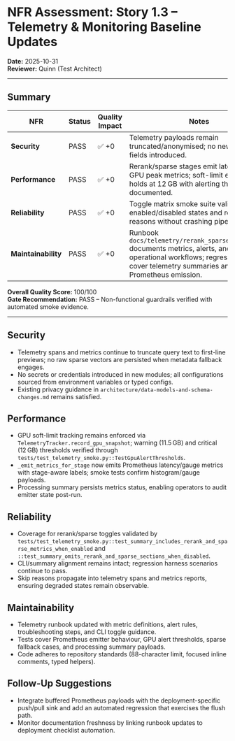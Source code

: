 # NFR Assessment: Story 1.3 – Telemetry & Monitoring Baseline Updates

**Date:** 2025-10-31  
**Reviewer:** Quinn (Test Architect)

---

## Summary

| NFR                 | Status | Quality Impact | Notes                                                                                                                                                                       |
| ------------------- | ------ | -------------- | --------------------------------------------------------------------------------------------------------------------------------------------------------------------------- |
| **Security**        | PASS   | ✅ +0          | Telemetry payloads remain truncated/anonymised; no new sensitive fields introduced.                                                                                         |
| **Performance**     | PASS   | ✅ +0          | Rerank/sparse stages emit latency and GPU peak metrics; soft-limit enforcement holds at 12 GB with alerting thresholds documented.                                          |
| **Reliability**     | PASS   | ✅ +0          | Toggle matrix smoke suite validates enabled/disabled states and records skip reasons without crashing pipeline.                                                             |
| **Maintainability** | PASS   | ✅ +0          | Runbook `docs/telemetry/rerank_sparse_signals.md` documents metrics, alerts, and operational workflows; regression tests cover telemetry summaries and Prometheus emission. |

**Overall Quality Score:** 100/100  
**Gate Recommendation:** PASS – Non-functional guardrails verified with automated smoke evidence.

---

## Security

- Telemetry spans and metrics continue to truncate query text to first-line previews; no raw sparse vectors are persisted when metadata fallback engages.
- No secrets or credentials introduced in new modules; all configurations sourced from environment variables or typed configs.
- Existing privacy guidance in `architecture/data-models-and-schema-changes.md` remains satisfied.

## Performance

- GPU soft-limit tracking remains enforced via `TelemetryTracker.record_gpu_snapshot`; warning (11.5 GB) and critical (12 GB) thresholds verified through `tests/test_telemetry_smoke.py::TestGpuAlertThresholds`.
- `_emit_metrics_for_stage` now emits Prometheus latency/gauge metrics with stage-aware labels; smoke tests confirm histogram/gauge payloads.
- Processing summary persists metrics status, enabling operators to audit emitter state post-run.

## Reliability

- Coverage for rerank/sparse toggles validated by `tests/test_telemetry_smoke.py::test_summary_includes_rerank_and_sparse_metrics_when_enabled` and `::test_summary_omits_rerank_and_sparse_sections_when_disabled`.
- CLI/summary alignment remains intact; regression harness scenarios continue to pass.
- Skip reasons propagate into telemetry spans and metrics reports, ensuring degraded states remain observable.

## Maintainability

- Telemetry runbook updated with metric definitions, alert rules, troubleshooting steps, and CLI toggle guidance.
- Tests cover Prometheus emitter behaviour, GPU alert thresholds, sparse fallback cases, and processing summary payloads.
- Code adheres to repository standards (88-character limit, focused inline comments, typed helpers).

## Follow-Up Suggestions

- Integrate buffered Prometheus payloads with the deployment-specific push/pull sink and add an automated regression that exercises the flush path.
- Monitor documentation freshness by linking runbook updates to deployment checklist automation.
